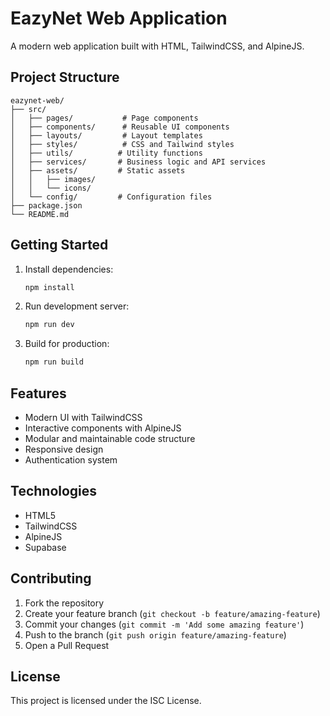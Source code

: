 # EazyNet Web Application

A modern web application built with HTML, TailwindCSS, and AlpineJS.

## Project Structure

```
eazynet-web/
├── src/
│   ├── pages/           # Page components
│   ├── components/      # Reusable UI components
│   ├── layouts/         # Layout templates
│   ├── styles/          # CSS and Tailwind styles
│   ├── utils/          # Utility functions
│   ├── services/       # Business logic and API services
│   ├── assets/         # Static assets
│   │   ├── images/
│   │   └── icons/
│   └── config/         # Configuration files
├── package.json
└── README.md
```

## Getting Started

1. Install dependencies:
   ```bash
   npm install
   ```

2. Run development server:
   ```bash
   npm run dev
   ```

3. Build for production:
   ```bash
   npm run build
   ```

## Features

- Modern UI with TailwindCSS
- Interactive components with AlpineJS
- Modular and maintainable code structure
- Responsive design
- Authentication system

## Technologies

- HTML5
- TailwindCSS
- AlpineJS
- Supabase

## Contributing

1. Fork the repository
2. Create your feature branch (`git checkout -b feature/amazing-feature`)
3. Commit your changes (`git commit -m 'Add some amazing feature'`)
4. Push to the branch (`git push origin feature/amazing-feature`)
5. Open a Pull Request

## License

This project is licensed under the ISC License. 